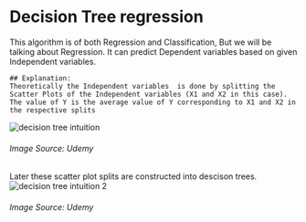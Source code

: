 # Decision Tree regression
 This algorithm is of both Regression and Classification, But we will be talking about Regression. It can predict Dependent variables based on given Independent variables.
	
	## Explanation:
	Theoretically the Independent variables  is done by splitting the Scatter Plots of the Independent variables (X1 and X2 in this case). The value of Y is the average value of Y corresponding to X1 and X2 in the respective splits
 
  
![decision tree intuition](https://user-images.githubusercontent.com/24390015/34588791-fa9f7f8a-f202-11e7-9ed5-7ef608a43bbd.jpg)
###### Image Source: Udemy
  
Later these scatter plot splits are constructed into descison trees.
![decision tree intuition 2](https://user-images.githubusercontent.com/24390015/34588825-1ff55b38-f203-11e7-838a-3d1ad0d51b09.JPG)
###### Image Source: Udemy

